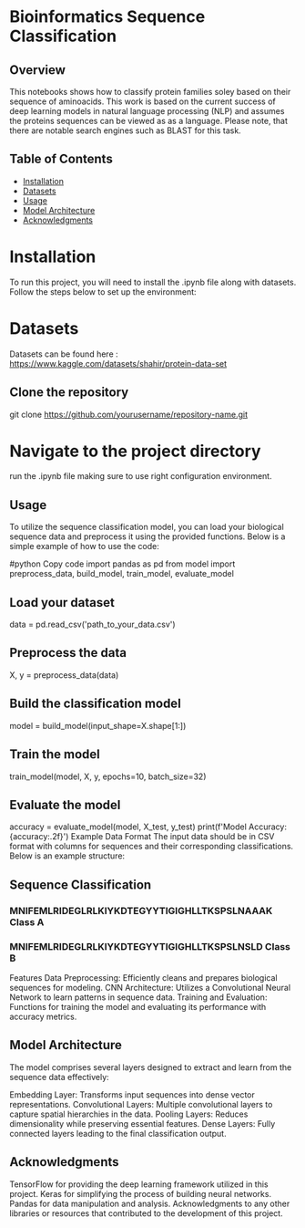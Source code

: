 # Bioinformatics Sequence Classification

## Overview

This notebooks shows how to classify protein families soley based on their sequence of aminoacids. This work is based on the current success of deep learning models in natural language processing (NLP) and assumes the proteins sequences can be viewed as as a language. Please note, that there are notable search engines such as BLAST for this task.
## Table of Contents

- [Installation](#installation)
- [Datasets](#datasets)
- [Usage](#usage)
- [Model Architecture](#model-architecture)
- [Acknowledgments](#acknowledgments)

# Installation
To run this project, you will need to install the .ipynb file along with datasets. Follow the steps below to set up the environment:

# Datasets
Datasets can be found here : https://www.kaggle.com/datasets/shahir/protein-data-set


## Clone the repository
git clone https://github.com/yourusername/repository-name.git

# Navigate to the project directory
run the .ipynb file making sure to use right configuration environment.


## Usage
To utilize the sequence classification model, you can load your biological sequence data and preprocess it using the provided functions. Below is a simple example of how to use the code:

#python
Copy code
import pandas as pd
from model import preprocess_data, build_model, train_model, evaluate_model

## Load your dataset
data = pd.read_csv('path_to_your_data.csv')

## Preprocess the data
X, y = preprocess_data(data)

## Build the classification model
model = build_model(input_shape=X.shape[1:])

## Train the model
train_model(model, X, y, epochs=10, batch_size=32)

## Evaluate the model
accuracy = evaluate_model(model, X_test, y_test)
print(f'Model Accuracy: {accuracy:.2f}')
Example Data Format
The input data should be in CSV format with columns for sequences and their corresponding classifications. Below is an example structure:

## Sequence	Classification
### MNIFEMLRIDEGLRLKIYKDTEGYYTIGIGHLLTKSPSLNAAAK	      Class A
### MNIFEMLRIDEGLRLKIYKDTEGYYTIGIGHLLTKSPSLNSLD	        Class B
Features
Data Preprocessing: Efficiently cleans and prepares biological sequences for modeling.
CNN Architecture: Utilizes a Convolutional Neural Network to learn patterns in sequence data.
Training and Evaluation: Functions for training the model and evaluating its performance with accuracy metrics.
## Model Architecture
The model comprises several layers designed to extract and learn from the sequence data effectively:

Embedding Layer: Transforms input sequences into dense vector representations.
Convolutional Layers: Multiple convolutional layers to capture spatial hierarchies in the data.
Pooling Layers: Reduces dimensionality while preserving essential features.
Dense Layers: Fully connected layers leading to the final classification output.

## Acknowledgments
TensorFlow for providing the deep learning framework utilized in this project.
Keras for simplifying the process of building neural networks.
Pandas for data manipulation and analysis.
Acknowledgments to any other libraries or resources that contributed to the development of this project.
